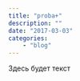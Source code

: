 ```yaml
---
title: "proba+"
description: ""
date: "2017-03-03"
categories: 
    - "blog"
---
```


Здесь будет текст

